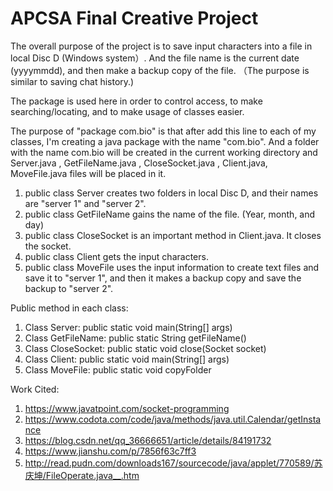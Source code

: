 # APCSA Final Creative Project
The overall purpose of the project is to save input characters into a file in local Disc D (Windows system）. And the file name is the current date (yyyymmdd), and then make a backup copy of the file. （The purpose is similar to saving chat history.) 

The package is used here in order to control access, to make searching/locating, and to make usage of classes easier.

The purpose of "package com.bio" is that after add this line to each of my classes, I'm creating a java package with the name "com.bio". And a folder with the name com.bio will be created in the current working directory and Server.java , GetFileName.java , CloseSocket.java , Client.java, MoveFile.java files will be placed in it.

1. public class Server creates two folders in local Disc D, and their names are "server 1" and "server 2".
2. public class GetFileName gains the name of the file. (Year, month, and day)
3. public class CloseSocket is an important method in Client.java. It closes the socket.
4. public class Client gets the input characters.
5. public class MoveFile uses the input information to create text files and save it to "server 1", and then it makes a backup copy and save the backup to "server 2".

Public method in each class:
1. Class Server: public static void main(String[] args)
2. Class GetFileName: public static String getFileName()
3. Class CloseSocket: public static void close(Socket socket)
4. Class Client: public static void main(String[] args)
5. Class MoveFile: public static void copyFolder

Work Cited:
1. https://www.javatpoint.com/socket-programming
2. https://www.codota.com/code/java/methods/java.util.Calendar/getInstance
3. https://blog.csdn.net/qq_36666651/article/details/84191732
4. https://www.jianshu.com/p/7856f63c7ff3
5. http://read.pudn.com/downloads167/sourcecode/java/applet/770589/苏庆坤/FileOperate.java__.htm
